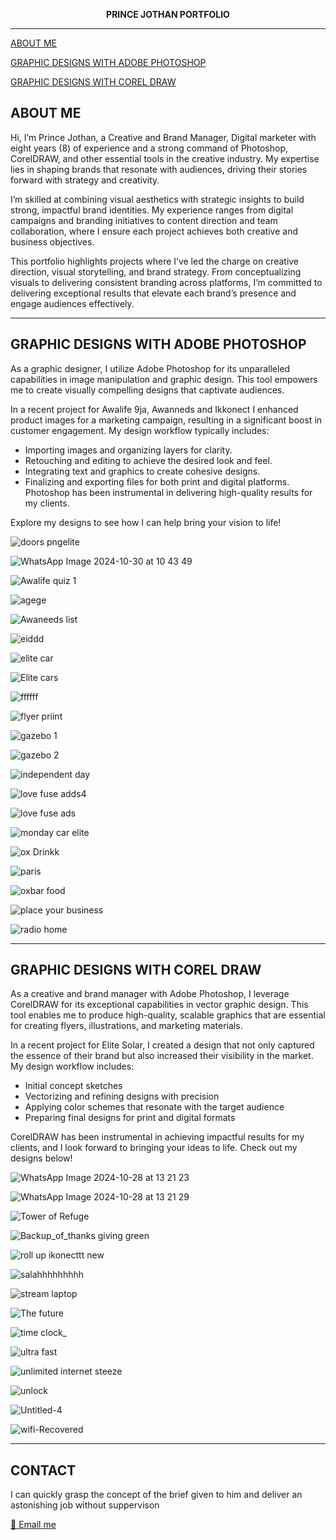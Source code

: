 

<p align="center">
  <strong>PRINCE JOTHAN PORTFOLIO</strong>
</p>

---
[ABOUT ME](#about-me)

[GRAPHIC DESIGNS WITH ADOBE PHOTOSHOP](#graphic-designs-with-adobe-photoshop)

[GRAPHIC DESIGNS WITH COREL DRAW](#graphic-designs-with-corel-draw)

## ABOUT ME
Hi, I’m Prince Jothan, a Creative and Brand Manager, Digital marketer with eight years (8) of experience and a strong command of Photoshop, CorelDRAW, and other essential tools in the creative industry. My expertise lies in shaping brands that resonate with audiences, driving their stories forward with strategy and creativity.

I’m skilled at combining visual aesthetics with strategic insights to build strong, impactful brand identities. My experience ranges from digital campaigns and branding initiatives to content direction and team collaboration, where I ensure each project achieves both creative and business objectives.

This portfolio highlights projects where I’ve led the charge on creative direction, visual storytelling, and brand strategy. From conceptualizing visuals to delivering consistent branding across platforms, I’m committed to delivering exceptional results that elevate each brand’s presence and engage audiences effectively.

---

## GRAPHIC DESIGNS WITH ADOBE PHOTOSHOP
As a graphic designer, I utilize Adobe Photoshop for its unparalleled capabilities in image manipulation and graphic design. This tool empowers me to create visually compelling designs that captivate audiences.

In a recent project for Awalife 9ja, Awanneds and Ikkonect I enhanced product images for a marketing campaign, resulting in a significant boost in customer engagement. My design workflow typically includes:

- Importing images and organizing layers for clarity.
- Retouching and editing to achieve the desired look and feel.
- Integrating text and graphics to create cohesive designs.
- Finalizing and exporting files for both print and digital platforms.
Photoshop has been instrumental in delivering high-quality results for my clients. 

Explore my designs to see how I can help bring your vision to life!


![doors pngelite](https://github.com/user-attachments/assets/5c6fd958-3523-4ccc-b713-332eefad0a7c)



![WhatsApp Image 2024-10-30 at 10 43 49](https://github.com/user-attachments/assets/794ff924-34ac-41b0-af41-f3ece030cd33)



![Awalife quiz 1](https://github.com/user-attachments/assets/927342b1-70e3-4136-9db2-d9b3194db7a4)


![agege](https://github.com/user-attachments/assets/452abfb9-4263-426a-9915-2d8361b53bb1)


![Awaneeds list](https://github.com/user-attachments/assets/2524ce03-3130-47b1-a21d-6475c7836efd)



![eiddd](https://github.com/user-attachments/assets/11a7a15d-73d3-452f-bae0-4bf460028877)


![elite car](https://github.com/user-attachments/assets/8e6c9136-8919-4bcf-b6b5-e0580f182a9f)


![Elite cars](https://github.com/user-attachments/assets/f642114b-417c-40a3-8680-dcde444b9e72)

![ffffff](https://github.com/user-attachments/assets/e1c5f3d1-f4db-410c-be16-32d1b43d4f9a)


![flyer priint](https://github.com/user-attachments/assets/94d41059-7da6-4eb0-885e-626785fadda5)


![gazebo 1](https://github.com/user-attachments/assets/06b2d161-6116-4f13-bfae-f4a887dafbab)

![gazebo 2](https://github.com/user-attachments/assets/64726098-35c2-4e61-b283-2a369cc5b458)


![independent day](https://github.com/user-attachments/assets/21dbd695-b4b9-48b8-ace5-786e57c59633)



![love fuse adds4](https://github.com/user-attachments/assets/b1279077-def1-4c47-aae1-bb6e6e793b6d)


![love fuse ads](https://github.com/user-attachments/assets/73a48250-336b-4e99-a36c-b4389161c0b1)


![monday car elite](https://github.com/user-attachments/assets/7502c6db-ad0d-423c-b2c5-9fe2d93fcae0)



![ox Drinkk](https://github.com/user-attachments/assets/43027736-62dd-4e28-a5c1-491b4c64b8ec)


![paris](https://github.com/user-attachments/assets/a4e9128a-efba-4fd0-97b3-4977c397b958)



![oxbar food](https://github.com/user-attachments/assets/bd18610e-d3f2-4e66-a46f-b00a3270448c)


![place your business](https://github.com/user-attachments/assets/4fe77725-3c93-43b1-ac37-6ac8d98fd254)


![radio home](https://github.com/user-attachments/assets/3b5b7fa9-10dc-41f8-b8a3-7b15dfeb9a0d)




---

## GRAPHIC DESIGNS WITH COREL DRAW

As a creative and brand manager with Adobe Photoshop, I leverage CorelDRAW for its exceptional capabilities in vector graphic design. This tool enables me to produce high-quality, scalable graphics that are essential for creating flyers, illustrations, and marketing materials.

In a recent project for Elite Solar, I created a design that not only captured the essence of their brand but also increased their visibility in the market. My design workflow includes:

- Initial concept sketches
- Vectorizing and refining designs with precision
- Applying color schemes that resonate with the target audience
- Preparing final designs for print and digital formats
  
CorelDRAW has been instrumental in achieving impactful results for my clients, and I look forward to bringing your ideas to life. Check out my designs below!


![WhatsApp Image 2024-10-28 at 13 21 23](https://github.com/user-attachments/assets/03c5ad52-6eea-4544-9172-316d6e10a14a)



![WhatsApp Image 2024-10-28 at 13 21 29](https://github.com/user-attachments/assets/2d34ee76-51a4-4772-b956-37e497f86d3c)

![Tower of Refuge](https://github.com/user-attachments/assets/20d7642e-d73e-47b0-9329-f1001411df42)


![Backup_of_thanks giving green](https://github.com/user-attachments/assets/39a1f5c3-4a05-42c1-8d48-bce0c3eb2d10)


![roll up ikonecttt new](https://github.com/user-attachments/assets/f8ccaff8-790c-422a-8d92-f2795c2dfb8f)


![salahhhhhhhhh](https://github.com/user-attachments/assets/4001d95c-6e9e-48fb-b22c-7c235c77dfa8)


![stream laptop](https://github.com/user-attachments/assets/04053000-ab51-49a9-ac5a-231e72ab176e)



![The future](https://github.com/user-attachments/assets/046ae857-7f33-4448-acbf-5944ae5670d0)


![time clock_](https://github.com/user-attachments/assets/c324ca42-d7de-484a-9bb9-31d4f622646f)


![ultra fast](https://github.com/user-attachments/assets/aba7a065-8844-4ecb-b2b3-eaf4bb03e166)


![unlimited internet steeze](https://github.com/user-attachments/assets/51187b74-b3b8-499c-bdc8-727274288b72)

![unlock](https://github.com/user-attachments/assets/33f46d5a-faa7-4796-9bb1-8cd62ccfc947)


![Untitled-4](https://github.com/user-attachments/assets/7c7e935d-3fae-4881-bf84-9e036556e6d8)



![wifi-Recovered](https://github.com/user-attachments/assets/0757766d-66a4-4e06-a6bc-560d53f0c9e3)

---

## CONTACT

I can quickly grasp the concept of the brief given to him and deliver an astonishing job without suppervison

[📧 Email me](mailto:princejothan@gmail.com)


